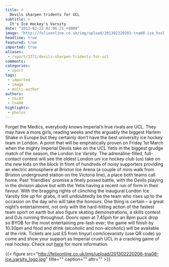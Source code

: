 ```yaml
---
title: >
  Devils sharpen tridents for UCL
subtitle: >
  It's Ice Hockey's Varsity
date: "2013-02-22 02:06:21 +0000"
image: "http://felixonline.co.uk/img/upload/201302220203-tna08-ice_hockey_photo_qr-1.jpg"
headline: true
featured: true
imported: true
aliases:
 - /sport/3371/devils-sharpen-tridents-for-ucl
comments:
categories:
 - sport
tags:
 - imported
 - image
 - multi-author
authors:
 - thr07
 - tna08
highlights:
 - photos
---
```


Forget the Medics, everybody knows Imperial’s true rivals are UCL. They may have a more girls, reading weeks and the arguably the biggest Harlem Shake in Europe but they certainly don’t have the best university ice hockey team in London. A point that will be emphatically proven on Friday 1st March when the mighty Imperial Devils take on the UCL Yetis in the biggest grudge match of the season, the London Ice Varsity. The adrenaline-filled, full-contact contest will see the oldest London uni ice hockey club (us) take on the new kids on the block in front of hundreds of noisy supporters providing an electric atmosphere at Brixton Ice Arena (a couple of mins walk from Brixton underground station on the Victoria line), a place both teams call home. Past ‘friendlies’ promise a finely poised battle, with the Devils playing in the division above but with the Yetis having a recent run of form in their favour. With the bragging rights of clinching the inaugural London Ice Varsity title up for grabs, it will undoubtedly be the team who rises up to the occasion on the day who will take the honours. One thing is certain – a great night’s entertainment, not only with the hard-hitting action of the fastest team sport on earth but also figure skating demonstrations, a skills contest and DJs running throughout. Doors open at 7.45pm for an 8pm puck drop so BYOB for the most entertaining pre-lash ever; the game will finish by 10.30pm and food and drink (alcoholic and non-alcoholic) will be available at the rink. Tickets are just £5 from tinyurl.com/icevaristy (use QR code) so come and show your support as Imperial crush UCL in a cracking game of real hockey. Check out [here](https://www.facebook.com/imperialdevils) for more information.

{{< figure src="http://felixonline.co.uk/img/upload/201302220206-tna08-ice_varsity_logo.jpg" title="" caption="" attr="" >}}
